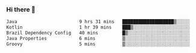 ### Hi there 👋

<!--START_SECTION:waka-->

```txt
Java                       9 hrs 31 mins   ███████████████████▒░░░░░   77.31 %
Kotlin                     1 hr 39 mins    ███▒░░░░░░░░░░░░░░░░░░░░░   13.51 %
Brazil Dependency Config   40 mins         █▒░░░░░░░░░░░░░░░░░░░░░░░   05.47 %
Java Properties            6 mins          ▒░░░░░░░░░░░░░░░░░░░░░░░░   00.88 %
Groovy                     5 mins          ▒░░░░░░░░░░░░░░░░░░░░░░░░   00.69 %
```

<!--END_SECTION:waka-->

<!--
**jerry-shao/jerry-shao** is a ✨ _special_ ✨ repository because its `README.md` (this file) appears on your GitHub profile.

Here are some ideas to get you started:

- 🔭 I’m currently working on ...
- 🌱 I’m currently learning ...
- 👯 I’m looking to collaborate on ...
- 🤔 I’m looking for help with ...
- 💬 Ask me about ...
- 📫 How to reach me: ...
- 😄 Pronouns: ...
- ⚡ Fun fact: ...
-->
